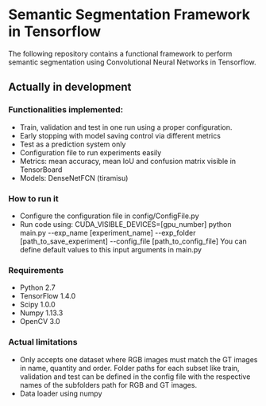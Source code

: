# Semantic Segmentation Framework in Tensorflow

The following repository contains a functional framework to perform semantic segmentation using Convolutional Neural Networks in Tensorflow.

## Actually in development

### Functionalities implemented:
- Train, validation and test in one run using a proper configuration.
- Early stopping with model saving control via different metrics
- Test as a prediction system only
- Configuration file to run experiments easily
- Metrics: mean accuracy, mean IoU and confusion matrix visible in TensorBoard
- Models: DenseNetFCN (tiramisu)

### How to run it
- Configure the configuration file in config/ConfigFile.py
- Run code using: CUDA_VISIBLE_DEVICES=[gpu_number] python main.py --exp_name [experiment_name] 
  --exp_folder [path_to_save_experiment] --config_file [path_to_config_file]
  You can define default values to this input arguments in main.py
  
 ### Requirements
 - Python 2.7
 - TensorFlow 1.4.0
 - Scipy 1.0.0
 - Numpy 1.13.3
 - OpenCV 3.0
  
### Actual limitations
- Only accepts one dataset where RGB images must match the GT images in name, quantity and order. Folder paths for each subset like train, validation and test can be defined in the config file with the respective names of the subfolders path for RGB and GT images.
- Data loader using numpy
